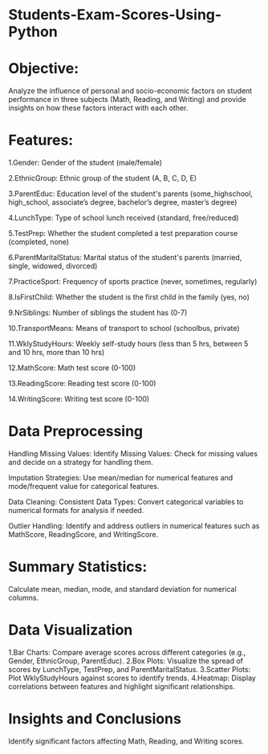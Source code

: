 # Students-Exam-Scores-Using-Python

# Objective: 
Analyze the influence of personal and socio-economic factors on student performance in three subjects (Math, Reading, and Writing) and provide insights on how these factors interact with each other.
# Features:

1.Gender: Gender of the student (male/female)

2.EthnicGroup: Ethnic group of the student (A, B, C, D, E)

3.ParentEduc: Education level of the student's parents (some_highschool, high_school, associate’s degree, bachelor’s degree, master’s degree)

4.LunchType: Type of school lunch received (standard, free/reduced)

5.TestPrep: Whether the student completed a test preparation course (completed, none)

6.ParentMaritalStatus: Marital status of the student's parents (married, single, widowed, divorced)

7.PracticeSport: Frequency of sports practice (never, sometimes, regularly)

8.IsFirstChild: Whether the student is the first child in the family (yes, no)

9.NrSiblings: Number of siblings the student has (0-7)

10.TransportMeans: Means of transport to school (schoolbus, private)

11.WklyStudyHours: Weekly self-study hours (less than 5 hrs, between 5 and 10 hrs, more than 10 hrs)

12.MathScore: Math test score (0-100)

13.ReadingScore: Reading test score (0-100)

14.WritingScore: Writing test score (0-100)

# Data Preprocessing
Handling Missing Values:
Identify Missing Values: Check for missing values and decide on a strategy for handling them.

Imputation Strategies:
Use mean/median for numerical features and mode/frequent value for categorical features.

Data Cleaning:
Consistent Data Types: Convert categorical variables to numerical formats for analysis if needed.

Outlier Handling:
Identify and address outliers in numerical features such as MathScore, ReadingScore, and WritingScore.

# Summary Statistics: 

Calculate mean, median, mode, and standard deviation for numerical columns.
# Data Visualization

1.Bar Charts: Compare average scores across different categories (e.g., Gender, EthnicGroup, ParentEduc).
2.Box Plots: Visualize the spread of scores by LunchType, TestPrep, and ParentMaritalStatus.
3.Scatter Plots: Plot WklyStudyHours against scores to identify trends.
4.Heatmap: Display correlations between features and highlight significant relationships.

# Insights and Conclusions
Identify significant factors affecting Math, Reading, and Writing scores.
